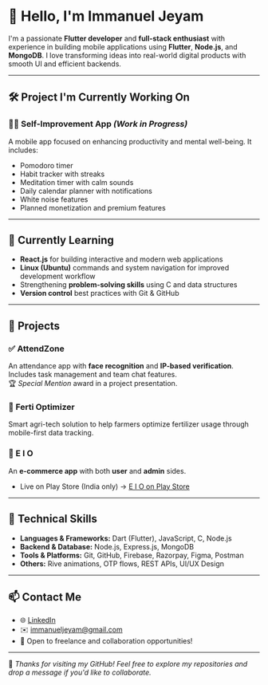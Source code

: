 # 👋 Hello, I'm Immanuel Jeyam

I'm a passionate **Flutter developer** and **full-stack enthusiast** with experience in building mobile applications using **Flutter**, **Node.js**, and **MongoDB**. I love transforming ideas into real-world digital products with smooth UI and efficient backends.

---

## 🛠️ Project I'm Currently Working On

### 🧘‍♂️ Self-Improvement App *(Work in Progress)*  
A mobile app focused on enhancing productivity and mental well-being. It includes:  
- Pomodoro timer  
- Habit tracker with streaks  
- Meditation timer with calm sounds  
- Daily calendar planner with notifications  
- White noise features  
- Planned monetization and premium features  

---

## 🌱 Currently Learning

- **React.js** for building interactive and modern web applications  
- **Linux (Ubuntu)** commands and system navigation for improved development workflow  
- Strengthening **problem-solving skills** using C and data structures  
- **Version control** best practices with Git & GitHub    

---

## 🚀 Projects

### ✅ AttendZone  
An attendance app with **face recognition** and **IP-based verification**. Includes task management and team chat features.  
🏆 *Special Mention* award in a project presentation.

### 🌾 Ferti Optimizer  
Smart agri-tech solution to help farmers optimize fertilizer usage through mobile-first data tracking.

### 🛒 E I O  
An **e-commerce app** with both **user** and **admin** sides.  
- Live on Play Store (India only) → [E I O on Play Store](https://play.google.com/store/apps/details?id=com.example.eio)  

---

## 🧰 Technical Skills

- **Languages & Frameworks:** Dart (Flutter), JavaScript, C, Node.js  
- **Backend & Database:** Node.js, Express.js, MongoDB  
- **Tools & Platforms:** Git, GitHub, Firebase, Razorpay, Figma, Postman  
- **Others:** Rive animations, OTP flows, REST APIs, UI/UX Design  

---

## 📫 Contact Me

- 🌐 [LinkedIn](https://www.linkedin.com/in/immanuel-antony-jeyam)  
- ✉️ [immanueljeyam@gmail.com](mailto:immanueljeyam@gmail.com) 
- 💼 Open to freelance and collaboration opportunities!

---

📌 *Thanks for visiting my GitHub! Feel free to explore my repositories and drop a message if you'd like to collaborate.*
